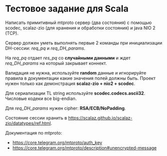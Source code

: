 # Тестовое задание для Scala

  Написать примитивный mtproto сервер (два состояния) с помощью scodec, scalaz-zio (для хранения и обработки состояния) и java NIO 2 (TCP).

  Сервер должен уметь выполнять первые 2 команды при инициализации DH-сессии: *req_pq* и *req_DH_params*.

  На *req_pq* отдает *res_pq* со __случайными данными__ и ждет *req_DH_params* на который закрывает коннект.

  Валидация не нужна, используйте __random__ данные и игнорируйте правила в документации какие значения полей должны быть. Проект нужен только как демонстрация __scalaz-zio + nio2 + scodec__.

  Для сериализации TL string используйте __scodec.codecs.ascii32__. Числовые кодеки все big-endian.

  Для *req_DH_params* нужен cipher: __RSA/ECB/NoPadding__.

  Состояние сессии хранить в https://scalaz.github.io/scalaz-zio/datatypes/ref.html.

Документация по mtproto:

* https://core.telegram.org/mtproto/auth_key
* https://core.telegram.org/mtproto/description#unencrypted-message
